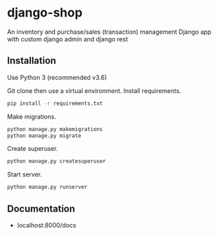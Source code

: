 # django-shop

An inventory and purchase/sales (transaction) management Django app with custom django admin and django rest

## Installation

Use Python 3 (recommended v3.6)

Git clone then use a virtual environment.
Install requirements.

```sh
pip install -r requirements.txt
```

Make migrations.

```sh
python manage.py makemigrations
python manage.py migrate
```

Create superuser.

```sh
python manage.py createsuperuser
```

Start server.

```sh
python manage.py runserver
```

## Documentation

*   localhost:8000/docs
